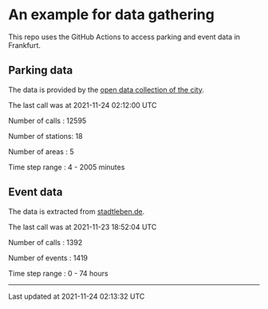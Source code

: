 # An example for data gathering

This repo uses the GitHub Actions to access parking and event data in Frankfurt.

## Parking data
The data is provided by the [open data collection of the city](https://www.offenedaten.frankfurt.de/).

The last call was at 2021-11-24 02:12:00 UTC

Number of calls   : 12595

Number of stations:    18

Number of areas   :     5

Time step range   :     4 -  2005 minutes


## Event data
The data is extracted from [stadtleben.de](https://stadtleben.de/frankfurt/).

The last call was at 2021-11-23 18:52:04 UTC

Number of calls   : 1392

Number of events  : 1419

Time step range   :    0 -   74 hours


----

Last updated at 2021-11-24 02:13:32 UTC
